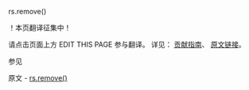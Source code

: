  rs.remove()

 ！本页翻译征集中！

请点击页面上方 EDIT THIS PAGE 参与翻译。
详见：
[贡献指南]( https://github.com/whaleal/MongoDB-Manual-zh/blob/master/CONTRIBUTING.md )、
[原文链接](  https://docs.mongodb.com/manual/reference/method/rs.remove/  )。

 参见

原文 - [rs.remove()]( https://docs.mongodb.com/manual/reference/method/rs.remove/ )

